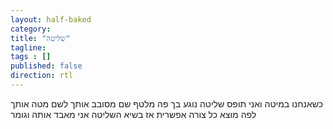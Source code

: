 ```yaml
---
layout: half-baked 
category: 
title: "שליטה"
tagline: 
tags : [] 
published: false
direction: rtl
---
```

כשאנחנו במיטה
ואני תופס שליטה
נוגע בך פה
מלטף שם
מסובב אותך לשם
מטה אותך לפה
מוצא כל צורה אפשרית
אז בשיא השליטה
אני מאבד אותה וגומר
